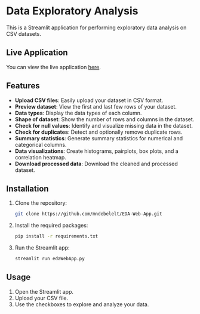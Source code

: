# Data Exploratory Analysis

This is a Streamlit application for performing exploratory data analysis on CSV datasets. 

## Live Application 
You can view the live application [here](https://eda-web-app-4aa663388421.herokuapp.com/).

## Features

- **Upload CSV files**: Easily upload your dataset in CSV format.
- **Preview dataset**: View the first and last few rows of your dataset.
- **Data types**: Display the data types of each column.
- **Shape of dataset**: Show the number of rows and columns in the dataset.
- **Check for null values**: Identify and visualize missing data in the dataset.
- **Check for duplicates**: Detect and optionally remove duplicate rows.
- **Summary statistics**: Generate summary statistics for numerical and categorical columns.
- **Data visualizations**: Create histograms, pairplots, box plots, and a correlation heatmap.
- **Download processed data**: Download the cleaned and processed dataset.

## Installation

1. Clone the repository:

    ```bash
    git clone https://github.com/mndebelelt/EDA-Web-App.git
    ```

2. Install the required packages:

    ```bash
    pip install -r requirements.txt
    ```

3. Run the Streamlit app:

    ```bash
    streamlit run edaWebApp.py
    ```

## Usage

1. Open the Streamlit app.
2. Upload your CSV file.
3. Use the checkboxes to explore and analyze your data.

